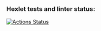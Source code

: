 ### Hexlet tests and linter status:
[![Actions Status](https://github.com/Wave6reaker/fullstack-javascript-project-44/actions/workflows/hexlet-check.yml/badge.svg)](https://github.com/Wave6reaker/fullstack-javascript-project-44/actions)